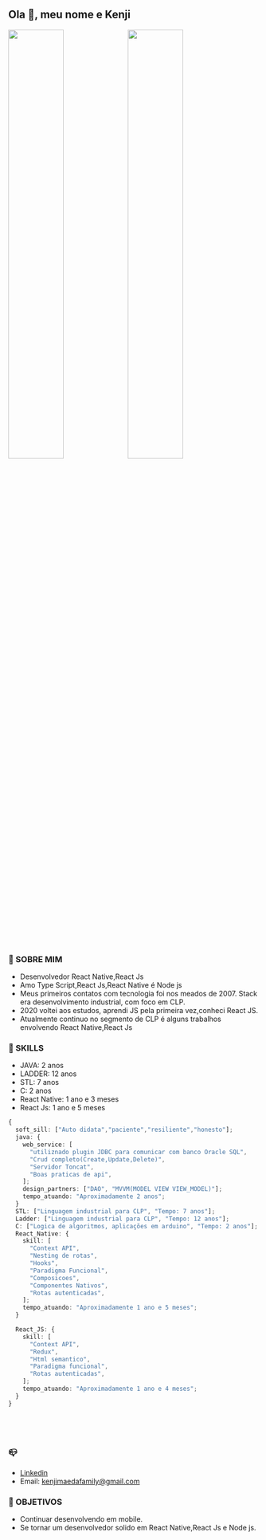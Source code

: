 ## Ola  👋, meu nome e Kenji


<a href="https://github.com/anuraghazra/github-readme-stats">
  <img align="left" width="47%"   src="https://github-readme-stats.vercel.app/api?username=kenjimaeda54&show_icons=true&theme=radical&include_all_commits=true&hide_title=true" />
</a>
<a href="https://github.com/anuraghazra/convoychat">
  <img align="rigth" width="47%" src="https://github-readme-stats.vercel.app/api/wakatime?username=kenjimaeda&langs_count=5&hide_title=true" />
</a>


### :man: SOBRE MIM
- Desenvolvedor React Native,React Js
- Amo Type Script,React Js,React Native é  Node js
- Meus primeiros contatos com tecnologia  foi nos meados de 2007. Stack era desenvolvimento industrial, com foco em CLP.
- 2020 voltei aos estudos, aprendi JS pela primeira vez,conheci React JS. 
- Atualmente continuo no segmento de CLP é  alguns trabalhos envolvendo React Native,React Js


### :rocket: SKILLS
- JAVA: 2 anos
- LADDER: 12 anos
- STL: 7 anos
- C: 2 anos
- React Native: 1 ano e 3 meses
- React Js: 1 ano e 5 meses
```typescript
{ 
  soft_sill: ["Auto didata","paciente","resiliente","honesto"];
  java: {
    web_service: [
      "utiliznado plugin JDBC para comunicar com banco Oracle SQL",
      "Crud completo(Create,Update,Delete)",
      "Servidor Toncat",
      "Boas praticas de api",
    ];
    design_partners: ["DAO", "MVVM(MODEL VIEW VIEW_MODEL)"];
    tempo_atuando: "Aproximadamente 2 anos";
  }
  STL: ["Linguagem industrial para CLP", "Tempo: 7 anos"];
  Ladder: ["Linguagem industrial para CLP", "Tempo: 12 anos"];
  C: ["Logica de algoritmos, aplicações em arduino", "Tempo: 2 anos"];
  React_Native: {
    skill: [
      "Context API",
      "Nesting de rotas",
      "Hooks",
      "Paradigma Funcional",
      "Composicoes",
      "Componentes Nativos",
      "Rotas autenticadas",
    ];
    tempo_atuando: "Aproximadamente 1 ano e 5 meses";
  }

  React_JS: {
    skill: [
      "Context API",
      "Redux",
      "Html semantico",
      "Paradigma funcional",
      "Rotas autenticadas",
    ];
    tempo_atuando: "Aproximadamente 1 ano e 4 meses";
  }
}






```

### :mailbox_closed:

- [Linkedin](https://www.linkedin.com/in/kenjimaeda1233/)
- Email: kenjimaedafamily@gmail.com

### :triangular_flag_on_post: OBJETIVOS
- Continuar desenvolvendo em mobile. 
- Se tornar um desenvolvedor solido em React Native,React Js e Node js.

